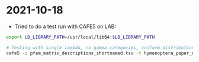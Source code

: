 # 2021-10-18

- Tried to do a test run with CAFE5 on LAB:
```bash
export LD_LIBRARY_PATH=/usr/local/lib64:$LD_LIBRARY_PATH

# Testing with single lambda, no gamma categories, uniform distribution
cafe5 -i pfam_matrix_descriptions_shortnamed.tsv -t hymenoptera_paper_ultra_shortnamed.nwk -c 10 -o single_lambda_test
```